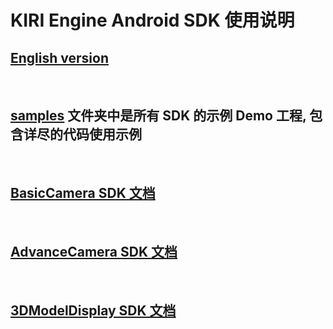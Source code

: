 # KIRI Engine Android SDK 使用说明

## [English version](README.md)

<br/>

## [samples](samples) 文件夹中是所有 SDK 的示例 Demo 工程, 包含详尽的代码使用示例

<br/>

## [BasicCamera SDK 文档](samples/BasicCameraDemo/README_Chinese.md)

<br/>

## [AdvanceCamera SDK 文档](samples/AdvanceCameraDemo/README_Chinese.md)

<br/>

## [3DModelDisplay SDK 文档](samples/3DModelViewDemo/README_Chinese.md)